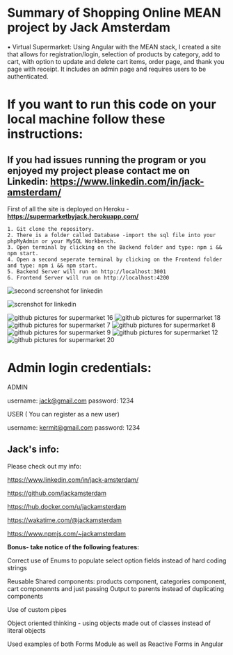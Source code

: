 # Summary of Shopping Online MEAN project by Jack Amsterdam
•	Virtual Supermarket: Using Angular with the MEAN stack, I created a site that allows for registration/login, selection of products by category, add to cart, with option to update and delete cart items, order page, and thank you page with receipt. It includes an admin page and requires users to be authenticated.
# If you want to run this code on your local machine follow these instructions:
## If you had issues running the program or you enjoyed my project please contact me on Linkedin: https://www.linkedin.com/in/jack-amsterdam/

First of all the site is deployed on Heroku - **https://supermarketbyjack.herokuapp.com/** 


```
1. Git clone the repository.
2. There is a folder called Database -import the sql file into your phpMyAdmin or your MySQL Workbench.
3. Open terminal by clicking on the Backend folder and type: npm i && npm start.
4. Open a second seperate terminal by clicking on the Frontend folder and type: npm i && npm start.
5. Backend Server will run on http://localhost:3001
6. Frontend Server will run on http://localhost:4200
```



![second screenshot for linkedin](https://user-images.githubusercontent.com/64046793/193428364-b46471c5-83a1-4126-95f9-9b8d4aad56fd.JPG)

![screnshot for linkedin](https://user-images.githubusercontent.com/64046793/193428357-e92c8b82-05e0-4fc3-96b8-5aea2434401e.JPG)

![github pictures for supermarket 16](https://user-images.githubusercontent.com/64046793/193429615-23334e29-beb1-4e85-b4ff-16ffe779059a.JPG)
![github pictures for supermarket 18](https://user-images.githubusercontent.com/64046793/193429618-e4f7ec17-5e87-45d6-886e-84de97eccea3.JPG)
![github pictures for supermarket 7](https://user-images.githubusercontent.com/64046793/193429630-d22d38e6-020a-45ce-8d6d-e8fd41485c96.JPG)
![github pictures for supermarket 8](https://user-images.githubusercontent.com/64046793/193429632-dd05f1e6-5d3a-4aa3-8661-0f896ec8cac6.JPG)
![github pictures for supermarket 9](https://user-images.githubusercontent.com/64046793/193429633-393b309e-4cfc-4506-b7c6-ba534dcab5f3.JPG)
![github pictures for supermarket 12](https://user-images.githubusercontent.com/64046793/193429636-27fa7305-a4ac-45e6-bf72-053b56d46cb2.JPG)
![github pictures for supermarket 20](https://user-images.githubusercontent.com/64046793/193429938-a8feaf0c-b68e-46ed-8b0e-c5f6042a3552.JPG)



# Admin login credentials:

ADMIN

username: jack@gmail.com
password: 1234

USER  ( You can register as a new user)

username: kermit@gmail.com
password: 1234

## Jack's info:

Please check out my info:

https://www.linkedin.com/in/jack-amsterdam/

https://github.com/jackamsterdam

https://hub.docker.com/u/jackamsterdam 

https://wakatime.com/@jackamsterdam

https://www.npmjs.com/~jackamsterdam

**Bonus- take notice of the following features:**

Correct use of Enums to populate select option fields instead of hard coding strings

Reusable Shared components: products component, categories component, cart componennts and just passing Output to parents instead of duplicating components

Use of  custom pipes

Object oriented thinking - using objects made out of classes instead of literal objects

Used examples of both Forms Module as well as Reactive Forms in Angular

<!-- ![github pictures for supermarket 2](https://user-images.githubusercontent.com/64046793/193429623-76b54979-25e5-4fdb-918d-02528e784ddf.JPG) -->
